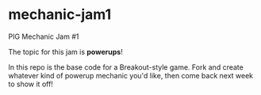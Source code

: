 # mechanic-jam1
PIG Mechanic Jam #1

The topic for this jam is **powerups**!

In this repo is the base code for a Breakout-style game. Fork and create whatever kind of powerup mechanic you'd like, then come back next week to show it off!